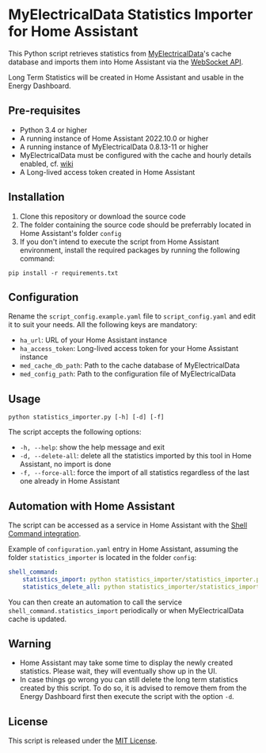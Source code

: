 # MyElectricalData Statistics Importer for Home Assistant

This Python script retrieves statistics from [MyElectricalData](https://github.com/m4dm4rtig4n/myelectricaldata/)'s cache database and imports them into Home Assistant via the [WebSocket API](https://developers.home-assistant.io/docs/api/websocket/).

Long Term Statistics will be created in Home Assistant and usable in the Energy Dashboard.

## Pre-requisites
- Python 3.4 or higher
- A running instance of Home Assistant 2022.10.0 or higher
- A running instance of MyElectricalData 0.8.13-11 or higher
- MyElectricalData must be configured with the cache and hourly details enabled, cf. [wiki](https://github.com/m4dm4rtig4n/myelectricaldata/wiki/03.-Configuration)
- A Long-lived access token created in Home Assistant

## Installation

1. Clone this repository or download the source code
2. The folder containing the source code should be preferrably located in Home Assistant's folder `config`
2. If you don't intend to execute the script from Home Assistant environment, install the required packages by running the following command:
```console
pip install -r requirements.txt
```

## Configuration

Rename the `script_config.example.yaml` file to `script_config.yaml` and edit it to suit your needs. All the following keys are mandatory:

- `ha_url`: URL of your Home Assistant instance
- `ha_access_token`: Long-lived access token for your Home Assistant instance
- `med_cache_db_path`: Path to the cache database of MyElectricalData
- `med_config_path`: Path to the configuration file of MyElectricalData

## Usage

```console
python statistics_importer.py [-h] [-d] [-f]
```

The script accepts the following options:

- `-h, --help`: show the help message and exit
- `-d, --delete-all`: delete all the statistics imported by this tool in Home Assistant, no import is done
- `-f, --force-all`: force the import of all statistics regardless of the last one already in Home Assistant

## Automation with Home Assistant
The script can be accessed as a service in Home Assistant with the [Shell Command integration](https://www.home-assistant.io/integrations/shell_command/).

Example of  `configuration.yaml` entry in Home Assistant, assuming the folder `statistics_importer` is located in the folder `config`:
```yaml
shell_command:
    statistics_import: python statistics_importer/statistics_importer.py
    statistics_delete_all: python statistics_importer/statistics_importer.py -d
```

You can then create an automation to call the service `shell_command.statistics_import` periodically or when MyElectricalData cache is updated.

## Warning
- Home Assistant may take some time to display the newly created statistics. Please wait, they will eventually show up in the UI.
- In case things go wrong you can still delete the long term statistics created by this script. To do so, it is advised to remove them from the Energy Dashboard first then execute the script with the option `-d`.

## License

This script is released under the [MIT License](https://opensource.org/licenses/MIT).
